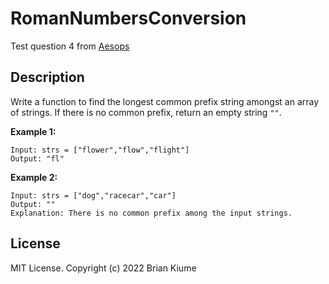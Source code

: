 # RomanNumbersConversion
Test question 4 from [Aesops](https://www.notion.so/Aesops-Weekly-Coding-Tasks-11d495cef8304efa90ed183d48a02c3f)

## Description
Write a function to find the longest common prefix string amongst an array of strings. If there is no common prefix, return an empty string `""`.

**Example 1:**

```
Input: strs = ["flower","flow","flight"]
Output: "fl"
```

**Example 2:**

```
Input: strs = ["dog","racecar","car"]
Output: ""
Explanation: There is no common prefix among the input strings.
```

## License
MIT License. Copyright (c) 2022 Brian Kiume
